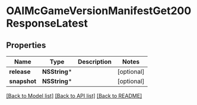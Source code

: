 # OAIMcGameVersionManifestGet200ResponseLatest

## Properties
Name | Type | Description | Notes
------------ | ------------- | ------------- | -------------
**release** | **NSString*** |  | [optional] 
**snapshot** | **NSString*** |  | [optional] 

[[Back to Model list]](../README.md#documentation-for-models) [[Back to API list]](../README.md#documentation-for-api-endpoints) [[Back to README]](../README.md)


